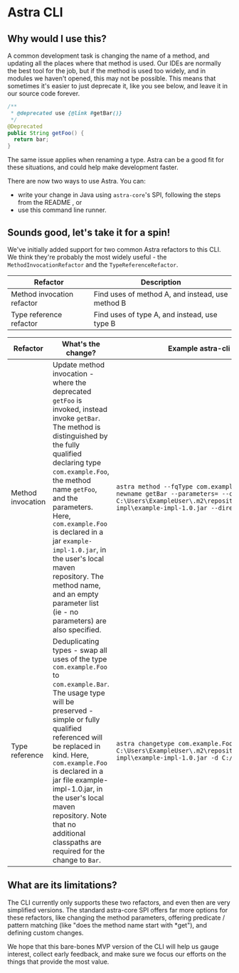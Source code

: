 # Astra CLI

## Why would I use this?
A common development task is changing the name of a method, and updating all the places where that method is used. 
Our IDEs are normally the best tool for the job, but if the method is used too widely, and in modules we haven't opened, this may not be possible. 
This means that sometimes it's easier to just deprecate it, like you see below, and leave it in our source code forever. 
```java
/**
 * @deprecated use {@link #getBar()}
 */
@Deprecated 
public String getFoo() {
  return bar;
}
```
The same issue applies when renaming a type. 
Astra can be a good fit for these situations, and could help make development faster. 

There are now two ways to use Astra. You can:
* write your change in Java using `astra-core`'s SPI, following the steps from the README , or
* use this command line runner. 

## Sounds good, let's take it for a spin!
We've initially added support for two common Astra refactors to this CLI. We think they're probably the most widely useful - the `MethodInvocationRefactor` and the `TypeReferenceRefactor`.

| Refactor | Description |
| -------- | ----------- |
| Method invocation refactor | Find uses of method A, and instead, use method B |
| Type reference refactor | Find uses of type A, and instead, use type B |


| Refactor | What's the change? | Example astra-cli invocation |
| -------- | ------------------ | ---------------------------- |
| Method invocation | Update method invocation - where the deprecated `getFoo` is invoked, instead invoke `getBar`. The method is distinguished by the fully qualified declaring type `com.example.Foo`, the method name `getFoo`, and the parameters. Here, `com.example.Foo` is declared in a jar `example-impl-1.0.jar`, in the user's local maven repository. The method name, and an empty parameter list (ie - no parameters) are also specified. | `astra method --fqType com.example.Foo --name getFoo --newname getBar --parameters= --cp C:\Users\ExampleUser\.m2\repository\com\example\example-impl\example-impl-1.0.jar --directory C:/Code/CodeBase` |
| Type reference  |Deduplicating types - swap all uses of the type `com.example.Foo` to `com.example.Bar`. The usage type will be preserved - simple or fully qualified referenced will be replaced in kind. Here, `com.example.Foo` is declared in a jar file example-impl-1.0.jar, in the user's local maven repository. Note that no additional classpaths are required for the change to `Bar`. | `astra changetype com.example.Foo com.example.Bar --cp C:\Users\ExampleUser\.m2\repository\com\example\example-impl\example-impl-1.0.jar -d C:/Code/CodeBase` |


## What are its limitations?
The CLI currently only supports these two refactors, and even then are very simplified versions. The standard astra-core SPI offers far more options for these refactors, like changing the method parameters, offering predicate / pattern matching (like "does the method name start with *get"), and defining custom changes. 

We hope that this bare-bones MVP version of the CLI will help us gauge interest, collect early feedback, and make sure we focus our efforts on the things that provide the most value.
